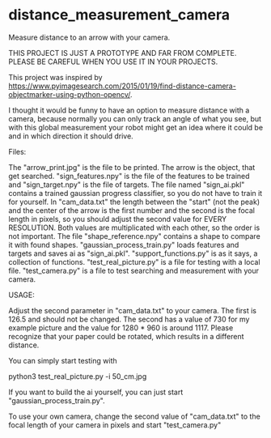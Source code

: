 # distance_measurement_camera
Measure distance to an arrow with your camera.

THIS PROJECT IS JUST A PROTOTYPE AND FAR FROM COMPLETE. PLEASE BE CAREFUL WHEN YOU USE IT IN YOUR PROJECTS.

This project was inspired by https://www.pyimagesearch.com/2015/01/19/find-distance-camera-objectmarker-using-python-opencv/.

I thought it would be funny to have an option to measure distance with a camera, because normally you can only track an angle of
what you see, but with this global measurement your robot might get an idea where it could be and in which direction it should drive.

Files:

The "arrow_print.jpg" is the file to be printed. The arrow is the object, that get searched.
"sign_features.npy" is the file of the features to be trained and "sign_target.npy" is the file of targets.
The file named "sign_ai.pkl" contains a trained gaussian progress classifier, so you do not have to train it for yourself.
In "cam_data.txt" the length between the "start" (not the peak) and the center of the arrow is the first number and the second is the focal length in pixels, so you
should adjust the second value for EVERY RESOLUTION. Both values are multiplicated with each other, so the order is not important.
The file "shape_reference.npy" contains a shape to compare it with found shapes.
"gaussian_process_train.py" loads features and targets and saves ai as "sign_ai.pkl".
"support_functions.py" is as it says, a collection of functions.
"test_real_picture.py" is a file for testing with a local file.
"test_camera.py" is a file to test searching and measurement with your camera.

USAGE:

Adjust the second parameter in "cam_data.txt" to your camera. The first is 126.5 and should not be changed. The second has a value of 730 for my example picture and the value for 1280 * 960 is around 1117. Please recognize that your paper could be rotated, which results in a different distance.

You can simply start testing with 

python3 test_real_picture.py -i 50_cm.jpg

If you want to build the ai yourself, you can just start "gaussian_process_train.py".

To use your own camera, change the second value of "cam_data.txt" to the focal length of your camera in pixels and start "test_camera.py"



